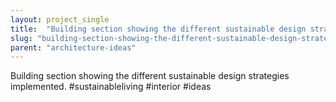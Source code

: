 ```yaml
---
layout: project_single
title:  "Building section showing the different sustainable design strategies implemented. #sustainableliving #interior #ideas"
slug: "building-section-showing-the-different-sustainable-design-strategies-implemented-sustainableliving-interior-ideas"
parent: "architecture-ideas"
---
```

Building section showing the different sustainable design strategies implemented. #sustainableliving #interior #ideas